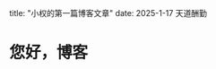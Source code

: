 title: "小权的第一篇博客文章"
date: 2025-1-17
天道酬勤
<!doctype html>
<html>
  <head>
    <meta charset="utf-8"/>
    <title>这是网页</title>
  </head>
  <body>
    <h1>您好，博客</h1>
  </body>
</html>
